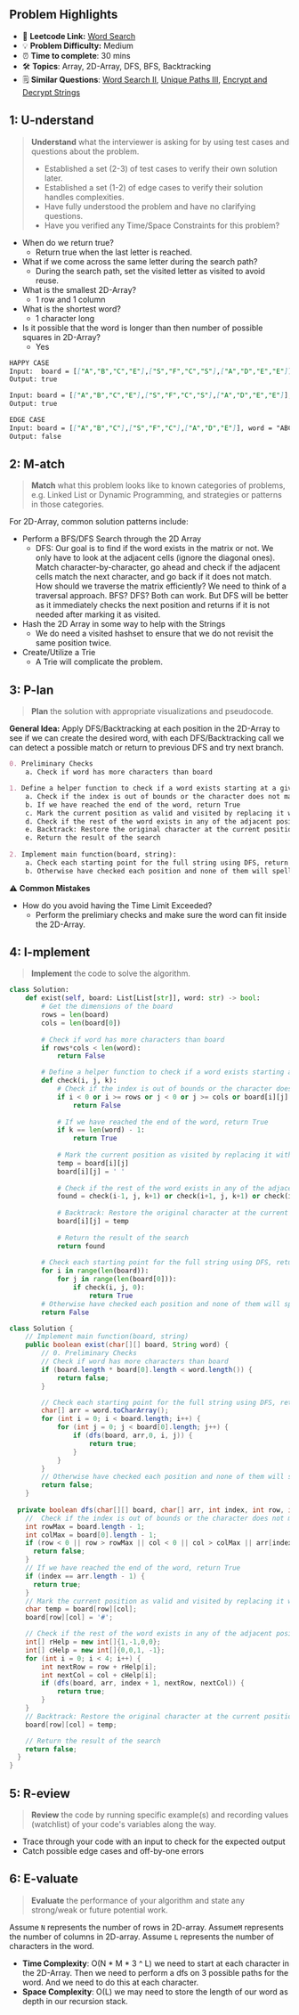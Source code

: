 ## Problem Highlights

* 🔗 **Leetcode Link:** [Word Search](https://leetcode.com/problems/word-search)
* 💡 **Problem Difficulty:** Medium
* ⏰ **Time to complete**: 30 mins
* 🛠️ **Topics**: Array, 2D-Array, DFS, BFS, Backtracking
* 🗒️ **Similar Questions**: [Word Search II](https://leetcode.com/problems/word-search-ii/), [Unique Paths III](https://leetcode.com/problems/unique-paths-iii/), [Encrypt and Decrypt Strings](https://leetcode.com/problems/encrypt-and-decrypt-strings/)
    
## 1: U-nderstand
 
> **Understand** what the interviewer is asking for by using test cases and questions about the problem.
> 
> - Established a set (2-3) of test cases to verify their own solution later.
> - Established a set (1-2) of edge cases to verify their solution handles complexities.
> - Have fully understood the problem and have no clarifying questions.
> - Have you verified any Time/Space Constraints for this problem?

- When do we return true?
  - Return true when the last letter is reached.
- What if we come across the same letter during the search path?
    - During the search path, set the visited letter as visited to avoid reuse.
- What is the smallest 2D-Array?
    - 1 row and 1 column
- What is the shortest word?
    - 1 character long
- Is it possible that the word is longer than then number of possible squares in 2D-Array?
    - Yes

```markdown
HAPPY CASE
Input:  board = [["A","B","C","E"],["S","F","C","S"],["A","D","E","E"]], word = "ABCCED"
Output: true

Input: board = [["A","B","C","E"],["S","F","C","S"],["A","D","E","E"]], word = "SEE"
Output: true

EDGE CASE
Input: board = [["A","B","C"],["S","F","C"],["A","D","E"]], word = "ABCSFCADEA"
Output: false
```   
    
## 2: M-atch

> **Match** what this problem looks like to known categories of problems, e.g. Linked List or Dynamic Programming, and strategies or patterns in those categories.

For 2D-Array, common solution patterns include:

- Perform a BFS/DFS Search through the 2D Array
    - DFS: Our goal is to find if the word exists in the matrix or not. We only have to look at the adjacent cells (ignore the diagonal ones). Match character-by-character, go ahead and check if the adjacent cells match the next character, and go back if it does not match. How should we traverse the matrix efficiently? We need to think of a traversal approach. BFS? DFS? Both can work. But DFS will be better as it immediately checks the next position and returns if it is not needed after marking it as visited.
- Hash the 2D Array in some way to help with the Strings
    - We do need a visited hashset to ensure that we do not revisit the same position twice.
- Create/Utilize a Trie
    - A Trie will complicate the problem.


## 3: P-lan

> **Plan** the solution with appropriate visualizations and pseudocode.

**General Idea:** Apply DFS/Backtracking at each position in the 2D-Array to see if we can create the desired word, with each DFS/Backtracking call we can detect a possible match or return to previous DFS and try next branch. 



```markdown
0. Preliminary Checks
    a. Check if word has more characters than board

1. Define a helper function to check if a word exists starting at a given position
    a. Check if the index is out of bounds or the character does not match, return false (failure).
    b. If we have reached the end of the word, return True
    c. Mark the current position as valid and visited by replacing it with a space character
    d. Check if the rest of the word exists in any of the adjacent positions
    e. Backtrack: Restore the original character at the current position
    e. Return the result of the search
    
2. Implement main function(board, string):
    a. Check each starting point for the full string using DFS, return true if found
    b. Otherwise have checked each position and none of them will spell our word  
```

⚠️ **Common Mistakes**

* How do you avoid having the Time Limit Exceeded?
    * Perform the prelimiary checks and make sure the word can fit inside the 2D-Array. 

## 4: I-mplement

> **Implement** the code to solve the algorithm.

```python
class Solution:
    def exist(self, board: List[List[str]], word: str) -> bool:
        # Get the dimensions of the board
        rows = len(board)
        cols = len(board[0])
        
        # Check if word has more characters than board
        if rows*cols < len(word):
            return False

        # Define a helper function to check if a word exists starting at a given position
        def check(i, j, k):
            # Check if the index is out of bounds or the character does not match
            if i < 0 or i >= rows or j < 0 or j >= cols or board[i][j] != word[k]:
                return False
            
            # If we have reached the end of the word, return True
            if k == len(word) - 1:
                return True
            
            # Mark the current position as visited by replacing it with a space character
            temp = board[i][j]
            board[i][j] = ' '
            
            # Check if the rest of the word exists in any of the adjacent positions
            found = check(i-1, j, k+1) or check(i+1, j, k+1) or check(i, j-1, k+1) or check(i, j+1, k+1)
            
            # Backtrack: Restore the original character at the current position
            board[i][j] = temp
            
            # Return the result of the search
            return found
        
        # Check each starting point for the full string using DFS, return true if found
        for i in range(len(board)):
            for j in range(len(board[0])):
                if check(i, j, 0):
                    return True
        # Otherwise have checked each position and none of them will spell our word
        return False
```

```java
class Solution {
    // Implement main function(board, string)   
    public boolean exist(char[][] board, String word) {
        // 0. Preliminary Checks
        // Check if word has more characters than board
        if (board.length * board[0].length < word.length()) {
            return false;
        }

        // Check each starting point for the full string using DFS, return true if found
        char[] arr = word.toCharArray();
        for (int i = 0; i < board.length; i++) {
            for (int j = 0; j < board[0].length; j++) {
                if (dfs(board, arr,0, i, j)) {
                    return true;
                } 
            }
        }
        // Otherwise have checked each position and none of them will spell our word  
        return false;
    }
  
  private boolean dfs(char[][] board, char[] arr, int index, int row, int col) {
    //  Check if the index is out of bounds or the character does not match, return false (failure).
    int rowMax = board.length - 1;
    int colMax = board[0].length - 1;
    if (row < 0 || row > rowMax || col < 0 || col > colMax || arr[index] != board[row][col]) {
      return false;
    } 
    // If we have reached the end of the word, return True
    if (index == arr.length - 1) {
      return true;
    }
    // Mark the current position as valid and visited by replacing it with a space character
    char temp = board[row][col];
    board[row][col] = '#';

    // Check if the rest of the word exists in any of the adjacent positions
    int[] rHelp = new int[]{1,-1,0,0};
    int[] cHelp = new int[]{0,0,1, -1};
    for (int i = 0; i < 4; i++) {
        int nextRow = row + rHelp[i];
        int nextCol = col + cHelp[i];
        if (dfs(board, arr, index + 1, nextRow, nextCol)) {
            return true;
        } 
    }
    // Backtrack: Restore the original character at the current position
    board[row][col] = temp;

    // Return the result of the search
    return false;
  }
}
```
    
## 5: R-eview

> **Review** the code by running specific example(s) and recording values (watchlist) of your code's variables along the way.

- Trace through your code with an input to check for the expected output
- Catch possible edge cases and off-by-one errors

## 6: E-valuate

> **Evaluate** the performance of your algorithm and state any strong/weak or future potential work.

Assume `N` represents the number of rows in 2D-array.
Assume`M` represents the number of columns in 2D-array.
Assume `L` represents the number of characters in the word.

* **Time Complexity**: O(N * M * 3 ^ L) we need to start at each character in the 2D-Array. Then we need to perform a dfs on 3 possible paths for the word. And we need to do this at each character.
* **Space Complexity**: O(L) we may need to store the length of our word as depth in our recursion stack.  